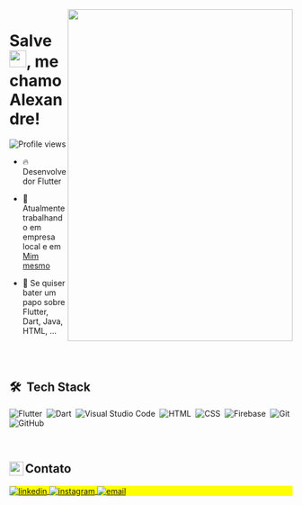 <img align="right" height="590em" width="400em" src="https://raw.githubusercontent.com/gist/alexandrersantana/e942b26b6f13d02c993080e1165535ea/raw/08876d5eb93c8fa3aa673fb95245bea168d87e6c/githubcard.svg"/>
<h1 align="left">Salve <img src="https://raw.githubusercontent.com/kaueMarques/kaueMarques/master/hi.gif" height="30px">, me chamo Alexandre!</h1>
<p align="left"> <img src="https://komarev.com/ghpvc/?username=alexandrersantana&color=yellow" alt="Profile views" /> </p>

- 🔥 Desenvolvedor Flutter

- 🔭 Atualmente trabalhando em empresa local e em [Mim mesmo](https://github.com/alexandrersantana)

- 💬 Se quiser bater um papo sobre Flutter, Dart, Java, HTML, ...

<br><br>

## 🛠 &nbsp;Tech Stack

![Flutter](https://img.shields.io/badge/-Flutter-05122A?style=flat&logo=flutter&logoColor=007ACC)&nbsp;
![Dart](https://img.shields.io/badge/-Dart-05122A?style=flat&logo=dart&logoColor=13B9FD)&nbsp;
![Visual Studio Code](https://img.shields.io/badge/-Visual%20Studio%20Code-05122A?style=flat&logo=visual-studio-code&logoColor=007ACC)&nbsp;
![HTML](https://img.shields.io/badge/-HTML-05122A?style=flat&logo=HTML5)&nbsp;
![CSS](https://img.shields.io/badge/-CSS-05122A?style=flat&logo=CSS3&logoColor=1572B6)&nbsp;
![Firebase](https://img.shields.io/badge/-Firebase-05122A?style=flat&logo=firebase)&nbsp;
![Git](https://img.shields.io/badge/-Git-05122A?style=flat&logo=git)&nbsp;
![GitHub](https://img.shields.io/badge/-GitHub-05122A?style=flat&logo=github)&nbsp;


<br>

<!--## ⚙️ &nbsp;GitHub Analytics

<p align="left">
<img width="530em" src="https://github-readme-stats.vercel.app/api?username=alexandrersantana&show_icons=true&theme=vision-friendly-dark" alt="alexandre's stats"/>
<img width="530em" src="https://github-readme-stats.vercel.app/api/top-langs/?username=alexandrersantana&layout=compact&theme=vision-friendly-dark" alt="alexandre's most languages"/>
</p>

<br>
-->
  
<p align="left" style="background:yellow">
  
##  Contato <img align="left" height="25em" src="https://user-images.githubusercontent.com/60994165/199614842-3074c0dc-73fe-4b37-89b7-8d6c7a8cd6d8.png"/>

<p align="left" style="background:yellow">
<a href="https://www.linkedin.com/in/alexandre-santana-a8bb05183/" target="_blank">
  <img align="center" src="https://img.shields.io/badge/-Linkedin-05122A?style=flat&logo=linkedin" alt="linkedin"/>
</a>
<a href="https://www.instagram.com/alexandre.ribs/" target="_blank">
 <img align="center" src="https://img.shields.io/badge/-Instagram-05122A?style=flat&logo=instagram" alt="instagram"/>
</a>
<a href="mailto:alexandrersantana@outlook.com.br" target="_blank">
 <img align="center" src="https://img.shields.io/badge/-Email-05122A?style=flat&logo=gmail" alt="email"/>
</a>


</p>
